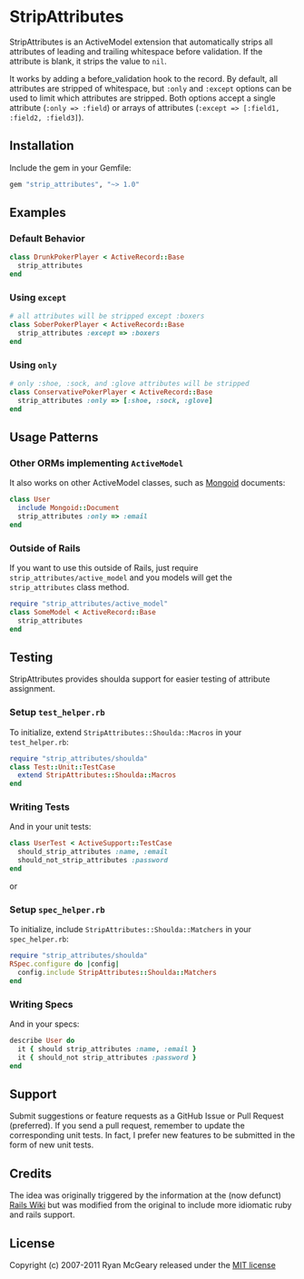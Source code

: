 # StripAttributes

StripAttributes is an ActiveModel extension that automatically strips all
attributes of leading and trailing whitespace before validation. If the
attribute is blank, it strips the value to `nil`.

It works by adding a before_validation hook to the record.  By default, all
attributes are stripped of whitespace, but `:only` and `:except`
options can be used to limit which attributes are stripped.  Both options accept
a single attribute (`:only => :field`) or arrays of attributes (`:except =>
[:field1, :field2, :field3]`).

## Installation

Include the gem in your Gemfile:

```ruby
gem "strip_attributes", "~> 1.0"
```

## Examples

### Default Behavior

```ruby
class DrunkPokerPlayer < ActiveRecord::Base
  strip_attributes
end
```

### Using `except`

```ruby
# all attributes will be stripped except :boxers
class SoberPokerPlayer < ActiveRecord::Base
  strip_attributes :except => :boxers
end
```

### Using `only`

```ruby
# only :shoe, :sock, and :glove attributes will be stripped
class ConservativePokerPlayer < ActiveRecord::Base
  strip_attributes :only => [:shoe, :sock, :glove]
end
```

## Usage Patterns

### Other ORMs implementing `ActiveModel`

It also works on other ActiveModel classes, such as [Mongoid](http://mongoid.org/) documents:

```ruby
class User
  include Mongoid::Document
  strip_attributes :only => :email
end
```

### Outside of Rails

If you want to use this outside of Rails, just require
`strip_attributes/active_model` and you models will get the `strip_attributes`
class method.

```ruby
require "strip_attributes/active_model"
class SomeModel < ActiveRecord::Base
  strip_attributes
end
```

## Testing

StripAttributes provides shoulda support for easier testing of
attribute assignment.

### Setup `test_helper.rb`

To initialize, extend `StripAttributes::Shoulda::Macros` in your
`test_helper.rb`:

```ruby
require "strip_attributes/shoulda"
class Test::Unit::TestCase
  extend StripAttributes::Shoulda::Macros
end
```

### Writing Tests

And in your unit tests:

```ruby
class UserTest < ActiveSupport::TestCase
  should_strip_attributes :name, :email
  should_not_strip_attributes :password
end
```

or

### Setup `spec_helper.rb`

To initialize, include `StripAttributes::Shoulda::Matchers` in your
`spec_helper.rb`:

```ruby
require "strip_attributes/shoulda"
RSpec.configure do |config|
  config.include StripAttributes::Shoulda::Matchers
end
```

### Writing Specs

And in your specs:

```ruby
describe User do
  it { should strip_attributes :name, :email }
  it { should_not strip_attributes :password }
end
```

## Support

Submit suggestions or feature requests as a GitHub Issue or Pull
Request (preferred). If you send a pull request, remember to update the
corresponding unit tests.  In fact, I prefer new features to be submitted in the
form of new unit tests.

## Credits

The idea was originally triggered by the information at the (now defunct) [Rails
Wiki](http://oldwiki.rubyonrails.org/rails/pages/HowToStripWhitespaceFromModelFields)
but was modified from the original to include more idiomatic ruby and rails
support.

## License

Copyright (c) 2007-2011 Ryan McGeary released under the [MIT
license](http://en.wikipedia.org/wiki/MIT_License)
